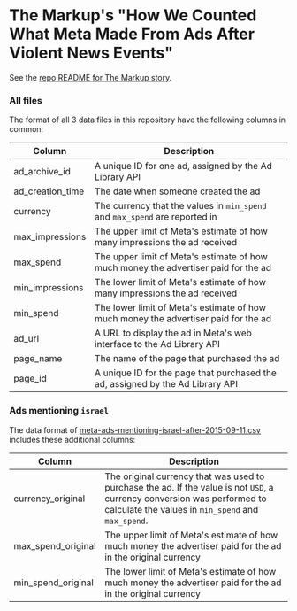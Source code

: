# The Markup's "How We Counted What Meta Made From Ads After Violent News Events"

See the [repo README for The Markup story](https://github.com/the-markup/investigation-meta-political-violence-ads/tree/main).

### All files

The format of all 3 data files in this repository have the following columns in common:

| Column | Description |
| --- | --- |
| ad_archive_id | A unique ID for one ad, assigned by the Ad Library API |
| ad_creation_time | The date when someone created the ad |
| currency | The currency that the values in `min_spend` and `max_spend` are reported in |
| max_impressions | The upper limit of Meta's estimate of how many impressions the ad received |
| max_spend | The upper limit of Meta's estimate of how much money the advertiser paid for the ad |
| min_impressions | The lower limit of Meta's estimate of how many impressions the ad received |
| min_spend | The lower limit of Meta's estimate of how much money the advertiser paid for the ad |
| ad_url | A URL to display the ad in Meta's web interface to the Ad Library API |
| page_name | The name of the page that purchased the ad |
| page_id | A unique ID for the page that purchased the ad, assigned by the Ad Library API |

### Ads mentioning `israel`

The data format of [meta-ads-mentioning-israel-after-2015-09-11.csv](data/meta-ads-mentioning-israel-after-2015-09-11.csv) includes these additional columns:

| Column | Description |
| --- | --- |
| currency_original | The original currency that was used to purchase the ad. If the value is not `USD`, a currency conversion was performed to calculate the values in `min_spend` and `max_spend`. |
| max_spend_original | The upper limit of Meta's estimate of how much money the advertiser paid for the ad in the original currency |
| min_spend_original | The lower limit of Meta's estimate of how much money the advertiser paid for the ad in the original currency |